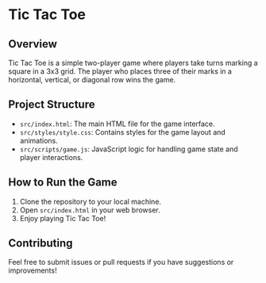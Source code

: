 # Tic Tac Toe

## Overview
Tic Tac Toe is a simple two-player game where players take turns marking a square in a 3x3 grid. The player who places three of their marks in a horizontal, vertical, or diagonal row wins the game.

## Project Structure
- `src/index.html`: The main HTML file for the game interface.
- `src/styles/style.css`: Contains styles for the game layout and animations.
- `src/scripts/game.js`: JavaScript logic for handling game state and player interactions.

## How to Run the Game
1. Clone the repository to your local machine.
2. Open `src/index.html` in your web browser.
3. Enjoy playing Tic Tac Toe!

## Contributing
Feel free to submit issues or pull requests if you have suggestions or improvements!